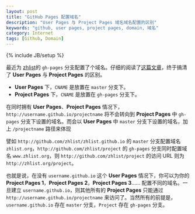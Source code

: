 ```yaml
---
layout: post
title: "GitHub Pages 配置域名"
description: "User Pages 与 Project Pages 域名域名配置的区别"
keywords: "github, user pages, project pages, domain, 域名"
category: Internet
tags: [Github, Domain]
---
```

{% include JB/setup %}

最近为 [zhlist](http://github.com/zhlist/zhlist)的 `gh-pages`  分支配置了个域名。仔细的阅读了[这篇文章](https://help.github.com/articles/setting-up-a-custom-domain-with-pages)，终于搞清了 **User Pages** 与 **Project Pages** 的区别。

- **User Pages** 下，`CNAME` 是放置在 `master` 分支下。
- **Project Pages** 下，`CNAME` 是放置在 `gh-pages` 分支下。

在同时拥有 **User Pages**、**Project Pages** 情况下，`http://username.github.io/projectname` 将不会转向到 **Project Pages** 中 `gh-pages` 分支下设置的域名。而会以 **User Pages** 中 `master` 分支下设置的域名，加上 `/projectname` 路径来体现

<!-- more -->
譬如 `http://github.com/zhlist/zhlist.github.io` 的 `master` 分支配置域名 `zhlist.org`，`http://github.com/zhlist/project` 的 `gh-pages` 分支同时配置域名 `www.zhlist.org`，则 `http://github.com/zhlist/project` 的访问 URL 则为 `http://zhlist.org/project`。

也就是说，在没有 `username.github.io` 这个 **User Pages** 情况下，你可以为你的 **Project Pages 1**，**Project Pages 2**，**Project Pages 3**...... 配置不同的域名。一旦建立 `username.github.io`，则其他所有的 **Project Pages** 只能通过 `http://username.github.io/projectname` 来访问了。当然所有的前提是，`username.github.io` 存在 `master` 分支，`Project` 存在 `gh-pages` 分支。
